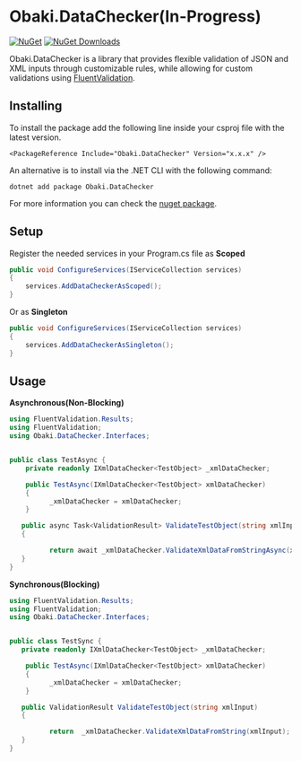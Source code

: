 # Obaki.DataChecker(In-Progress)
[![NuGet](https://img.shields.io/nuget/v/Obaki.DataChecker.svg)](https://www.nuget.org/packages/Obaki.DataChecker)
[![NuGet Downloads](https://img.shields.io/nuget/dt/Obaki.DataChecker?logo=nuget)](https://www.nuget.org/packages/Obaki.DataChecker)

Obaki.DataChecker is a library that provides flexible validation of JSON and XML inputs through customizable rules, while allowing for custom validations using [FluentValidation](https://github.com/FluentValidation/FluentValidation).

## Installing

To install the package add the following line inside your csproj file with the latest version.

```
<PackageReference Include="Obaki.DataChecker" Version="x.x.x" />
```

An alternative is to install via the .NET CLI with the following command:

```
dotnet add package Obaki.DataChecker
```

For more information you can check the [nuget package](https://www.nuget.org/packages/Obaki.LocalStorageCache).

## Setup
Register the needed services in your Program.cs file as **Scoped**

```c#
public void ConfigureServices(IServiceCollection services)
{
    services.AddDataCheckerAsScoped();
}
``` 

Or as **Singleton**

```c#
public void ConfigureServices(IServiceCollection services)
{
    services.AddDataCheckerAsSingleton();
}
```
## Usage 
**Asynchronous(Non-Blocking)**
```c#
using FluentValidation.Results;
using FluentValidation;
using Obaki.DataChecker.Interfaces;


public class TestAsync {
    private readonly IXmlDataChecker<TestObject> _xmlDataChecker;

    public TestAsync(IXmlDataChecker<TestObject> xmlDataChecker) 
    {
          _xmlDataChecker = xmlDataChecker;
    }

   public async Task<ValidationResult> ValidateTestObject(string xmlInput)
   {

          return await _xmlDataChecker.ValidateXmlDataFromStringAsync(xmlInput);
   }
}
```
**Synchronous(Blocking)**
```c#
using FluentValidation.Results;
using FluentValidation;
using Obaki.DataChecker.Interfaces;


public class TestSync {
   private readonly IXmlDataChecker<TestObject> _xmlDataChecker;

    public TestAsync(IXmlDataChecker<TestObject> xmlDataChecker) 
    {
          _xmlDataChecker = xmlDataChecker;
    }

   public ValidationResult ValidateTestObject(string xmlInput)
   {

          return  _xmlDataChecker.ValidateXmlDataFromString(xmlInput);
   }
}
```
